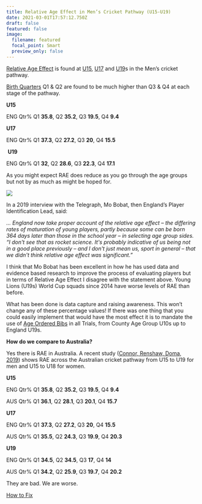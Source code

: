 ```yaml
---
title: Relative Age Effect in Men’s Cricket Pathway (U15-U19)
date: 2021-03-01T17:57:12.750Z
draft: false
featured: false
image:
  filename: featured
  focal_point: Smart
  preview_only: false
---
```

[Relative Age Effect](https://onemoresummer.co.uk/post/what-is-relative-age-effect/) is found at [U15](https://onemoresummer.co.uk/post/rae-at-bunbury-regional-u15s/), [U17](https://onemoresummer.co.uk/post/rae-at-super-4s-regional-u17s/) and [U19](https://onemoresummer.co.uk/post/rae-increasing-in-england-u19-world-cup-squads/)s in the Men’s cricket pathway.

[Birth Quarters](https://onemoresummer.co.uk/post/what-is-birth-quarter/) Q1 & Q2 are found to be much higher than Q3 & Q4 at each stage of the pathway. 

**U15**

ENG Qtr% Q1 **35.8**, Q2 **35.2**, Q3 **19.5**, Q4 **9.4** 

**U17**

ENG Qtr% Q1 **37.3**, Q2 **27.2**, Q3 **20**, Q4 **15.5** 

 **U19**

ENG Qtr% Q1 **32**, Q2 **28.6**, Q3 **22.3**, Q4 **17.1**

As you might expect RAE does reduce as you go through the age groups but not by as much as might be hoped for.

![](u15-19-pathway-rae.jpg)

In a 2019 interview with the Telegraph, Mo Bobat, then England’s Player Identification Lead, said:

*... England now take proper account of the relative age effect – the differing rates of maturation of young players, partly because some can be born 364 days later than those in the school year – in selecting age group sides. “I don't see that as rocket science. It's probably indicative of us being not in a good place previously – and I don't just mean us, sport in general – that we didn't think relative age effect was significant.”*

I think that Mo Bobat has been excellent in how he has used data and evidence based research to improve the process of evaluating players but in terms of Relative Age Effect I disagree with the statement above. Young Lions (U19s) World Cup squads since 2014 have worse levels of RAE than before.

What has been done is data capture and raising awareness. This won’t change any of these percentage values! If there was one thing that you could easily implement that would have the most effect it is to mandate the use of [Age Ordered Bibs](https://onemoresummer.co.uk/post/age-ordered-shirt-numbering-fixes-relative-age-effect-during-trials/) in all Trials, from County Age Group U10s up to England U19s.

**How do we compare to Australia?**

Yes there is RAE in Australia. A recent study ([Connor, Renshaw, Doma, 2019](https://eprints.qut.edu.au/205077/)) shows RAE across the Australian cricket pathway from U15 to U19 for men and U15 to U18 for women.

**U15**

ENG Qtr% Q1 **35.8**, Q2 **35.2**, Q3 **19.5**, Q4 **9.4** 

AUS Qtr% Q1 **36.1**, Q2 **28.1**, Q3 **20.1**, Q4 **15.7** 

**U17**

ENG Qtr% Q1 **37.3**, Q2 **27.2**, Q3 **20**, Q4 **15.5** 

AUS Qtr% Q1 **35.5**, Q2 **24.3**, Q3 **19.9**, Q4 **20.3**

**U19**

ENG Qtr% Q1 **34.5**, Q2 **34.5**, Q3 **17**, Q4 **14** 

AUS Qtr% Q1 **34.2**, Q2 **25.9**, Q3 **19.7**, Q4 **20.2**

They are bad. We are worse.

[How to Fix](https://onemoresummer.co.uk/post/how-we-can-fix-rae-and-maturation-issues-in-english-cricket/)